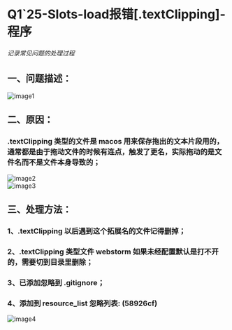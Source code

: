 # Q1\`25-Slots-load报错\[.textClipping\]-程序

###### *记录常见问题的处理过程*

## 一、问题描述：

![image1](http://localhost:5173/WTC-Docs/assets/1758727509582_a46b233a.png)

## 二、原因：

### .textClipping 类型的文件是 macos 用来保存拖出的文本片段用的，通常都是由于拖动文件的时候有连点，触发了更名，实际拖动的是文件名而不是文件本身导致的；

![image2](http://localhost:5173/WTC-Docs/assets/1758727509583_554c0491.png)  
![image3](http://localhost:5173/WTC-Docs/assets/1758727509584_15550e5c.png)

## 三、处理方法：

### 1、.textClipping 以后遇到这个拓展名的文件记得删掉；

### 2、.textClipping 类型文件 webstorm 如果未经配置默认是打不开的，需要切到目录里删除；

### 3、已添加忽略到 .gitignore；

### 4、添加到 resource\_list 忽略列表: (58926cf)

![image4](http://localhost:5173/WTC-Docs/assets/1758727509586_441a9196.png)







